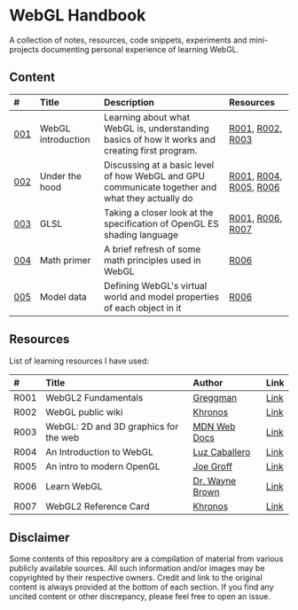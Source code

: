# WebGL Handbook

A collection of notes, resources, code snippets, experiments and mini-projects documenting personal experience of learning WebGL. 


## Content
| # | Title | Description | Resources
| :--- | :--- | :--- | :--- | 
| [001](001_webgl-introduction) | WebGL introduction | Learning about what WebGL is, understanding basics of how it works and creating first program. | [R001](#resources), [R002](#resources), [R003](#resources) |
| [002](002_under-the-hood) | Under the hood | Discussing at a basic level of how WebGL and GPU communicate together and what they actually do | [R001](#resources), [R004](#resources), [R005](#resources), [R006](#resources) |
| [003](003_glsl) | GLSL | Taking a closer look at the specification of OpenGL ES shading language | [R001](#resources), [R006](#resources), [R007](#resources) |
| [004](004_math-primer) | Math primer | A brief refresh of some math principles used in WebGL | [R006](#resources) |
| [005](005_model-data) | Model data | Defining WebGL's virtual world and model properties of each object in it | [R006](#resources) |


## Resources
List of learning resources I have used:

| # | Title | Author | Link |
| :---   | :---   | :---  | :---  |
| R001 | WebGL2 Fundamentals | [Greggman][A001] | [Link][R001] |
| R002 | WebGL public wiki | [Khronos][A002] | [Link][R002] |
| R003 | WebGL: 2D and 3D graphics for the web | [MDN Web Docs][A003] | [Link][R003]
| R004 | An Introduction to WebGL | [Luz Caballero][A004] | [Link][R004] |
| R005 | An intro to modern OpenGL | [Joe Groff][A005] | [Link][R005] |
| R006 | Learn WebGL | [Dr. Wayne Brown][A006] | [Link][R006] |
| R007 | WebGL2 Reference Card |  [Khronos][A007] | [Link][R007] 


## Disclaimer
Some contents of this repository are a compilation of material from various publicly available sources. All such information and/or images may be copyrighted by their respective owners. Credit and link to the original content is always provided at the bottom of each section. If you find any uncited content or other discrepancy, please feel free to open an issue.


<!-- Resource links -->
[R001]: https://webgl2fundamentals.org (WebGL2 Fundamentals)
[A001]: https://github.com/greggman (Greggman)
[R002]: https://www.khronos.org/webgl/wiki (WebGL public wiki)
[A002]: https://khronos.org (Khronos)
[R003]: https://developer.mozilla.org/en-US/docs/Web/API/WebGL_API (WebGL: 2D and 3D graphics for the web)
[A003]: https://developer.mozilla.org (MDN Web Docs)
[R004]: https://dev.opera.com/authors/luz-caballero/ (An Introduction to WebGL)
[A004]: https://dev.opera.com/authors/luz-caballero/ (Luz Caballero)
[R005]: http://duriansoftware.com/joe/An-intro-to-modern-OpenGL.-Table-of-Contents.html (An intro to modern OpenGL)
[A005]: https://twitter.com/jckarter/ (Joe Groff)
[R006]: http://learnwebgl.brown37.net/index.html (Learn WebGL)
[A006]: http://learnwebgl.brown37.net/acknowledgements/author.html (Dr. Wayne Brown)
[R007]: https://www.khronos.org/files/webgl20-reference-guide.pdf (WebGL2 Reference Card) 
[A007]: https://khronos.org (Khronos)
